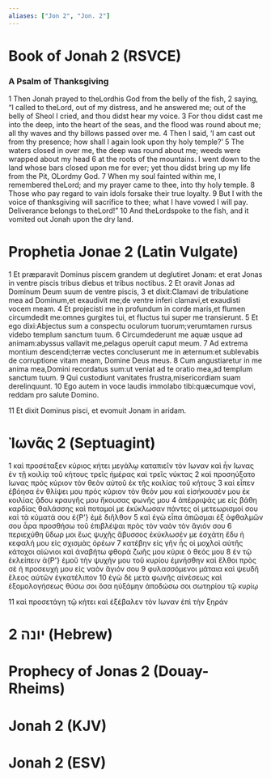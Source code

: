 ```yaml
---
aliases: ["Jon 2", "Jon. 2"]
---
```



# Book of Jonah 2 (RSVCE)

### A Psalm of Thanksgiving
1 Then Jonah prayed to theLordhis God from the belly of the fish,
2 saying, “I called to theLord, out of my distress, and he answered me; out of the belly of Sheol I cried, and thou didst hear my voice.
3 For thou didst cast me into the deep, into the heart of the seas, and the flood was round about me; all thy waves and thy billows passed over me.
4 Then I said, ‘I am cast out from thy presence; how shall I again look upon thy holy temple?’
5 The waters closed in over me, the deep was round about me; weeds were wrapped about my head
6 at the roots of the mountains. I went down to the land whose bars closed upon me for ever; yet thou didst bring up my life from the Pit, OLordmy God.
7 When my soul fainted within me, I remembered theLord; and my prayer came to thee, into thy holy temple.
8 Those who pay regard to vain idols forsake their true loyalty.
9 But I with the voice of thanksgiving will sacrifice to thee; what I have vowed I will pay. Deliverance belongs to theLord!”
10 And theLordspoke to the fish, and it vomited out Jonah upon the dry land.


# Prophetia Jonae 2 (Latin Vulgate)

1 Et præparavit Dominus piscem grandem ut deglutiret Jonam: et erat Jonas in ventre piscis tribus diebus et tribus noctibus.
2 Et oravit Jonas ad Dominum Deum suum de ventre piscis,
3 et dixit:Clamavi de tribulatione mea ad Dominum,et exaudivit me;de ventre inferi clamavi,et exaudisti vocem meam.
4 Et projecisti me in profundum in corde maris,et flumen circumdedit me:omnes gurgites tui, et fluctus tui super me transierunt.
5 Et ego dixi:Abjectus sum a conspectu oculorum tuorum;verumtamen rursus videbo templum sanctum tuum.
6 Circumdederunt me aquæ usque ad animam:abyssus vallavit me,pelagus operuit caput meum.
7 Ad extrema montium descendi;terræ vectes concluserunt me in æternum:et sublevabis de corruptione vitam meam, Domine Deus meus.
8 Cum angustiaretur in me anima mea,Domini recordatus sum:ut veniat ad te oratio mea,ad templum sanctum tuum.
9 Qui custodiunt vanitates frustra,misericordiam suam derelinquunt.
10 Ego autem in voce laudis immolabo tibi:quæcumque vovi, reddam pro salute Domino.

11 Et dixit Dominus pisci, et evomuit Jonam in aridam.


# Ἰωνᾶς 2 (Septuagint)

1 καὶ προσέταξεν κύριος κήτει μεγάλῳ καταπιεῖν τὸν Ιωναν καὶ ἦν Ιωνας ἐν τῇ κοιλίᾳ τοῦ κήτους τρεῖς ἡμέρας καὶ τρεῖς νύκτας
2 καὶ προσηύξατο Ιωνας πρὸς κύριον τὸν θεὸν αὐτοῦ ἐκ τῆς κοιλίας τοῦ κήτους
3 καὶ εἶπεν ἐβόησα ἐν θλίψει μου πρὸς κύριον τὸν θεόν μου καὶ εἰσήκουσέν μου ἐκ κοιλίας ᾅδου κραυγῆς μου ἤκουσας φωνῆς μου
4 ἀπέρριψάς με εἰς βάθη καρδίας θαλάσσης καὶ ποταμοί με ἐκύκλωσαν πάντες οἱ μετεωρισμοί σου καὶ τὰ κύματά σου ἐ{P'} ἐμὲ διῆλθον
5 καὶ ἐγὼ εἶπα ἀπῶσμαι ἐξ ὀφθαλμῶν σου ἆρα προσθήσω τοῦ ἐπιβλέψαι πρὸς τὸν ναὸν τὸν ἅγιόν σου
6 περιεχύθη ὕδωρ μοι ἕως ψυχῆς ἄβυσσος ἐκύκλωσέν με ἐσχάτη ἔδυ ἡ κεφαλή μου εἰς σχισμὰς ὀρέων
7 κατέβην εἰς γῆν ἧς οἱ μοχλοὶ αὐτῆς κάτοχοι αἰώνιοι καὶ ἀναβήτω φθορὰ ζωῆς μου κύριε ὁ θεός μου
8 ἐν τῷ ἐκλείπειν ἀ{P'} ἐμοῦ τὴν ψυχήν μου τοῦ κυρίου ἐμνήσθην καὶ ἔλθοι πρὸς σὲ ἡ προσευχή μου εἰς ναὸν ἅγιόν σου
9 φυλασσόμενοι μάταια καὶ ψευδῆ ἔλεος αὐτῶν ἐγκατέλιπον
10 ἐγὼ δὲ μετὰ φωνῆς αἰνέσεως καὶ ἐξομολογήσεως θύσω σοι ὅσα ηὐξάμην ἀποδώσω σοι σωτηρίου τῷ κυρίῳ

11 καὶ προσετάγη τῷ κήτει καὶ ἐξέβαλεν τὸν Ιωναν ἐπὶ τὴν ξηράν


# 2 יונה (Hebrew)


# Prophecy of Jonas 2 (Douay-Rheims)


# Jonah 2 (KJV)


# Jonah 2 (ESV)

